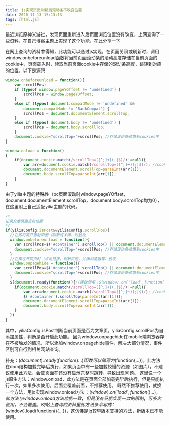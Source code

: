 ```yaml
---
title: js实现页面刷新后滚动条不改变位置
date: 2020-11-13 15:13:13
tags: [html,js]
---
```

最近浏览原神米游社，发现页面重新进入后页面浏览位置没有改变，上网查询了一些资料，在自己博客主题上实现了这个功能，在此分享一下
<!--more-->
在网上查询的资料中得知，此功能可以通过js实现，在页面关闭或刷新时，调用window.onbeforeunload函数将当前页面滚动条的滚动高度存储在当前页面的cookie中，页面载入时，读取当前页面cookie中存储的滚动条高度，跳转到对应的位置，以下是源码
```js
window.onbeforeunload = function(){
    var scrollPos;    
    if (typeof window.pageYOffset != 'undefined') {
        scrollPos = window.pageYOffset;
    }
    else if (typeof document.compatMode != 'undefined' &&
        document.compatMode != 'BackCompat') {
        scrollPos = document.documentElement.scrollTop;
    }
    else if (typeof document.body != 'undefined') {
        scrollPos = document.body.scrollTop;
    }
    document.cookie="scrollTop="+scrollPos; //存储滚动条位置到cookies中
}

window.onload = function()
{ 
    if(document.cookie.match(/scrollTop=([^;]+)(;|$)/)!=null){
        var arr=document.cookie.match(/scrollTop=([^;]+)(;|$)/); //cookies中不为空，则读取滚动条位置
        document.documentElement.scrollTop=parseInt(arr[1]);
        document.body.scrollTop=parseInt(arr[1]);
    }
}
```
由于yilia主题的特殊性（pc页面滚动时window.pageYOffset，document.documentElement.scrollTop，document.body.scrollTop均为0），在这里附上自己适配yilia主题的代码。
```js
/*
记录文章页面当前位置
*/
if(yiliaConfig.isPost&&yiliaConfig.scrollPos){
  //在即将离开当前页面（刷新或关闭）时触发
  window.onbeforeunload = function(){
    var scrollPos=$('#container').scrollTop() || document.documentElement.scrollTop || document.body.scrollTop;
    document.cookie="scrollTop="+scrollPos; //存储滚动条位置到cookies中
  }
  //在离在开网页时（点击链接，刷新页面，关闭浏览器等）触发
  window.onpagehide = function(){
    var scrollPos=$('#container').scrollTop() || document.documentElement.scrollTop || document.body.scrollTop;
    document.cookie="scrollTop="+scrollPos; //存储滚动条位置到cookies中
  }
  $(document).ready(function(){//建议使用：$(window).on('load',function(){...})
    if(document.cookie.match(/scrollTop=([^;]+)(;|$)/)!=null){
        var arr=document.cookie.match(/scrollTop=([^;]+)(;|$)/); //cookies中不为空，则读取滚动条位置
        $('#container').scrollTop(parseInt(arr[1]));
        document.documentElement.scrollTop=parseInt(arr[1]);
        document.body.scrollTop=parseInt(arr[1]);
    }
  })
}
```
其中，yiliaConfig.isPost判断当前页面是否为文章页，yiliaConfig.scrollPos为自添加属性，判断是否开启此功能。
因为window.onpagehide在mobile端浏览器存在不被触发的情况，所以添加window.onpagehide事件，解决大部分情况，事件区别可自行到相关网站查询。

补充：$(document).ready(function(){...})函数可以简写为$(function{...})，此方法在dom结构加载完毕后执行，如果页面中有一些加载较慢的资源（如图片），不建议使用此方法，会使页面在还没有显示完整时跳转，导致出现问题。
这里说一个js原生方法：window.onload，此方法是在页面全部加载完毕后执行，但是只能执行一次，如果多次使用，后面会覆盖前面，不推荐使用。
既然不推荐使用，就换一个方法，用jq实现window.onload方法：$(window).on('load',function(){...})，此方法与window.onload方法功能一致，但是没有只能实现一次的限制，可多次使用，不会覆盖。
网站上查询的资料里此方法多半写成：$(window).load(function(){...})，这仿佛是jq较早版本支持的方法，新版本已不能使用。